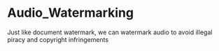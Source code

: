 # Audio_Watermarking
Just like document watermark, we can watermark audio to avoid illegal piracy and copyright infringements
